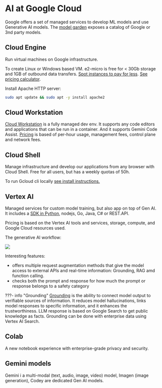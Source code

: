 # AI at Google Cloud

Google offers a set of managed services to develop ML models and use Generative AI models. The [model garden](https://cloud.google.com/model-garden) exposes a catalog of Google or 3nd party models.

## Cloud Engine

Run virtual machines on Google infrastructure. 

To create Linux or Windows based VM. e2-micro is free for < 30Gb storage and 1GB of outbound data transfers. [Spot instances to pay for less](https://cloud.google.com/compute/docs/instances/spot). [See pricing calculator](https://cloud.google.com/products/calculator).

Install Apache HTTP server:

```sh
sudo apt update && sudo apt -y install apache2
```


## Cloud Workstation

[Cloud Workstation](https://cloud.google.com/workstations) is a fully managed dev env. It supports any code editors and applications that can be run in a container. And it supports Gemini Code Assist. [Pricing](https://cloud.google.com/workstations/pricing) is based of per-hour usage, management fees, control plane and network fees.

## Cloud Shell

Manage infrastructure and develop our applications from any browser with Cloud Shell. Free for all users, but has a weekly quotas of 50h.

To run Gcloud cli locally [see install instructions.](https://cloud.google.com/sdk/docs/install)

## Vertex AI

Managed services for custom model training, but also app on top of Gen AI. It includes a [SDK in Python](https://cloud.google.com/vertex-ai/generative-ai/docs/start/quickstarts/quickstart-multimodal), nodejs, Go, Java, C# or REST.API.

Pricing is based on the Vertex AI tools and services, storage, compute, and Google Cloud resources used.

The generative AI workflow:

![](https://cloud.google.com/static/vertex-ai/generative-ai/docs/images/generative-ai-workflow.png)

Interesting features:

* offers multiple request augmentation methods that give the model access to external APIs and real-time information: Grounding, RAG amd function calling.
* checks both the prompt and response for how much the prompt or response belongs to a safety category

???- info "Grounding"
        [Grounding](https://cloud.google.com/vertex-ai/generative-ai/docs/grounding/overview) is the ability to connect model output to verifiable sources of information. It reduces model hallucinations, links model responses to specific information, and it enhances the trustworthiness. LLM response is based on Google Search to get public knowledge as facts. Grounding can be done with enterprise data using Vertex AI Search.

## Colab

A new notebook experience with enterprise-grade privacy and security.

## Gemini models

Gemini i a multi-modal (text, audio, image, video) model, Imagen (image generation), Codey are dedicated Gen AI models.

## 